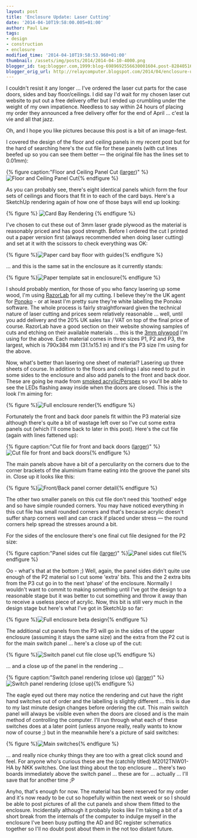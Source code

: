 ```yaml
---
layout: post
title: 'Enclosure Update: Laser Cutting'
date: '2014-04-10T19:58:00.005+01:00'
author: Paul Law
tags:
- design
- construction
- enclosure
modified_time: '2014-04-10T19:58:53.960+01:00'
thumbnail: /assets/img/posts/2014/2014-04-10-4000.png
blogger_id: tag:blogger.com,1999:blog-6989692556630001604.post-8284051616298818382
blogger_orig_url: http://relaycomputer.blogspot.com/2014/04/enclosure-update-laser-cutting.html
---
```


I couldn't resist it any longer ... I've ordered the laser cut parts for the 
case doors, sides and bay floor/ceilings. I did say I'd wait for my chosen 
laser cut website to put out a free delivery offer but I ended up crumbling 
under the weight of my own impatience. Needless to say within 24 hours of 
placing my order they announced a free delivery offer for the end of April ... 
c'est la vie and all that jazz.

Oh, and I hope you like pictures 
because this post is a bit of an image-fest.

I covered the design 
of the floor and ceiling panels in my recent post but for the hard of 
searching here's the cut file for these panels (with cut lines beefed up so 
you can see them better — the original file has the lines set to 0.01mm):

{% figure caption:"Floor and Ceiling Panel Cut ([larger](/assets/img/posts/2014/2014-04-10-1000.png))" %}![Floor and Ceiling Panel Cut](/assets/img/posts/2014/2014-04-10-0000.png){% endfigure %}

As you can 
probably see, there's eight identical panels which form the four sets of 
ceilings and floors that fit in to each of the card bays. Here's a SketchUp 
rendering again of how one of those bays will end up looking:

{% figure %}
![Card Bay Rendering](/assets/img/posts/2014/2014-04-10-0001.png)
{% endfigure %}

I've chosen to 
cut these out of 3mm laser grade plywood as the material is reasonably priced 
and has good strength. Before I ordered the cut I printed out a paper version 
first (always recommended when doing laser cutting) and set at it with the 
scissors to check everything was OK:

{% figure %}![Paper card bay floor with guides](/assets/img/posts/2014/2014-04-10-0002.JPG){% endfigure %}

... 
and this is the same sat in the enclosure as it currently stands:

{% figure %}![Paper template sat in enclosure](/assets/img/posts/2014/2014-04-10-0003.JPG){% endfigure %}

I 
should probably mention, for those of you who fancy lasering up some wood, I'm 
using [RazorLab](http://www.razorlab.co.uk/) for 
all my cutting. I believe they're the UK agent for 
[Ponoko](https://www.ponoko.com/) - or at least I'm 
pretty sure they're white labelling the Ponoko software. The whole process is 
fairly straightforward given the technical nature of laser cutting and prices 
seem relatively reasonable ... well, until you add delivery and the 20% UK 
sales tax / VAT on top of the final price of course. RazorLab have a good 
section on their website showing samples of cuts and etching on their 
available materials ... this is the 
[3mm plywood](http://www.razorlab.co.uk/materials/info/?id=169) 
I'm using for the above. Each material comes in three sizes P1, P2 
and P3, the largest, which is 790x384 mm (31.1x15.1 in) and it's the P3 size 
I'm using for the above.

Now, what's better than lasering one sheet 
of material? Lasering up three sheets of course. In addition to the floors and 
ceilings I also need to put in some sides to the enclosure and also add panels 
to the front and back door. These are going be made from 
[smoked acrylic/Perspex](http://www.razorlab.co.uk/materials/info/?id=179) 
so you'll be able to see the LEDs flashing away inside 
when the doors are closed. This is the look I'm aiming for:

{% figure %}![Full enclosure render](/assets/img/posts/2014/2014-04-10-0004.png){% endfigure %}

Fortunately the 
front and back door panels fit within the P3 material size although there's 
quite a bit of wastage left over so I've cut some extra panels out (which I'll 
come back to later in this post). Here's the cut file (again with lines 
fattened up):

{% figure caption:"Cut file for front and back doors ([larger](/assets/img/posts/2014/2014-04-10-1001.png))" %}![Cut file for front and back doors](/assets/img/posts/2014/2014-04-10-0005.png){% endfigure %}

The 
main panels above have a bit of a perculiarity on the corners due to the 
corner brackets of the aluminium frame eating into the groove the panel sits 
in. Close up it looks like this:

{% figure %}![Front/Back panel corner detail](/assets/img/posts/2014/2014-04-10-0006.png){% endfigure %}

The other two smaller panels on 
this cut file don't need this 'toothed' edge and so have simple rounded 
corners. You may have noticed everything in this cut file has small rounded 
corners and that's because acrylic doesn't suffer sharp corners well and can 
crack if placed under stress — the round corners help spread the stresses 
around a bit.

For the sides of the enclosure there's one final cut 
file designed for the P2 size:

{% figure caption:"Panel sides cut file ([larger](/assets/img/posts/2014/2014-04-10-1002.png))" %}![Panel sides cut file](/assets/img/posts/2014/2014-04-10-0007.png){% endfigure %}

Oo - what's that 
at the bottom ;) Well, again, the panel sides didn't quite use enough of the 
P2 material so I cut some 'extra' bits. This and the 2 extra bits from the P3 
cut go in to the next 'phase' of the enclosure. Normally I wouldn't want to 
commit to making something until I've got the design to a reasonable stage but 
it was better to cut something and throw it away than to receive a useless 
piece of acrylic. Now, this bit is still very much in the design stage but 
here's what I've got in SketchUp so far:

{% figure %}![Full enclosure beta design](/assets/img/posts/2014/2014-04-10-0008.png){% endfigure %}

The 
additional cut panels from the P3 will go in the sides of the upper enclosure 
(assuming it stays the same size) and the extra from the P2 cut is for the 
main switch panel ... here's a close up of the cut:

{% figure %}![Switch panel cut file close up](/assets/img/posts/2014/2014-04-10-0009.png){% endfigure %}

... and 
a close up of the panel in the rendering ...

{% figure caption:"Switch panel rendering (close up) ([larger](/assets/img/posts/2014/2014-04-10-1003.png))" %}![Switch panel rendering (close up)](/assets/img/posts/2014/2014-04-10-0010.png){% endfigure %}

The 
eagle eyed out there may notice the rendering and cut have the right hand 
switches out of order and the labelling is slightly different ... this is due 
to my last minute design changes before ordering the cut. This main switch 
panel will always be visible even when the doors are closed and is the main 
method of controlling the computer. I'll run through what each of these 
switches does at a later point (unless anyone really, really wants to know now 
of course ;) but in the meanwhile here's a picture of said switches:

{% figure %}![Main switches](/assets/img/posts/2014/2014-04-10-0011.jpg){% endfigure %}

... and really nice 
chunky things they are too with a great click sound and feel. For anyone who's 
curious these are the (catchily titled) M2012TNW01-HA by NKK switches. One 
last thing about the top enclosure ... there's two boards immediately above 
the switch panel ... these are for ... actually ... I'll save that for another 
time ;P

Anyho, that's enough for now. The material has been 
reserved for my order and it's now ready to be cut so hopefully within the 
next week or so I should be able to post pictures of all the cut panels and 
show them fitted to the enclosure. Incidentally although it probably looks 
like I'm taking a bit of a short break from the internals of the computer to 
indulge myself in the enclosure I've been busy putting the AD and BC register 
schematics together so I'll no doubt post about them in the not too distant 
future. 